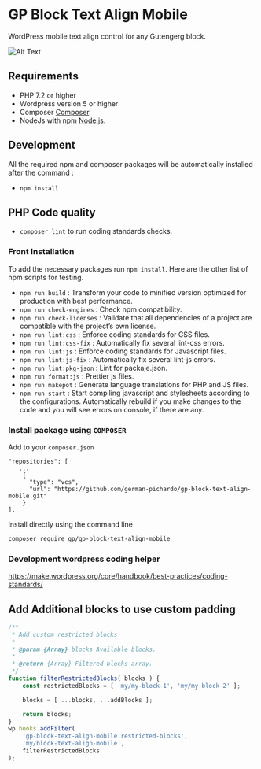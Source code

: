 # GP Block Text Align Mobile

WordPress mobile text align control for any Gutengerg block.

![Alt Text](https://raw.githubusercontent.com/german-pichardo/gp-block-text-align-mobile/main/wp-assets/screenshot.gif)

## Requirements

* PHP 7.2 or higher
* Wordpress version 5 or higher
* Composer [Composer](https://getcomposer.org/doc/00-intro.md#downloading-the-composer-executable).
* NodeJs with npm [Node.js](https://nodejs.org/).

## Development

All the required npm and composer packages will be automatically installed after the command :

* `npm install`

## PHP Code quality

* `composer lint` to run coding standards checks.

### Front Installation

To add the necessary packages run `npm install`. Here are the other list of npm scripts for testing.

* `npm run build` : Transform your code to minified version optimized for production with best performance.
* `npm run check-engines` : Check npm compatibility.
* `npm run check-licenses` : Validate that all dependencies of a project are compatible with the project’s own license.
* `npm run lint:css` : Enforce coding standards for CSS files.
* `npm run lint:css-fix` : Automatically fix several lint-css errors.
* `npm run lint:js` : Enforce coding standards for Javascript files.
* `npm run lint:js-fix` : Automatically fix several lint-js errors.
* `npm run lint:pkg-json` : Lint for packaje.json.
* `npm run format:js` : Prettier js files.
* `npm run makepot` : Generate language translations for PHP and JS files.
* `npm run start` : Start compiling javascript and stylesheets according to the configurations. Automatically rebuild if you make changes to the code and you will see errors on console, if there are any.

### Install package using **`COMPOSER`**

Add to your `composer.json`

```json-doc
"repositories": [
   ...
    {
      "type": "vcs",
      "url": "https://github.com/german-pichardo/gp-block-text-align-mobile.git"
    }
],
```

Install directly using the command line

```bash
composer require gp/gp-block-text-align-mobile
```

### Development wordpress coding helper

<https://make.wordpress.org/core/handbook/best-practices/coding-standards/>

## Add Additional blocks to use custom padding

```JavaScript
/**
 * Add custom restricted blocks
 *
 * @param {Array} blocks Available blocks.
 *
 * @return {Array} Filtered blocks array.
 */
function filterRestrictedBlocks( blocks ) {
	const restrictedBlocks = [ 'my/my-block-1', 'my/my-block-2' ];

	blocks = [ ...blocks, ...addBlocks ];

	return blocks;
}
wp.hooks.addFilter(
	'gp-block-text-align-mobile.restricted-blocks',
	'my/block-text-align-mobile',
	filterRestrictedBlocks
);
```
